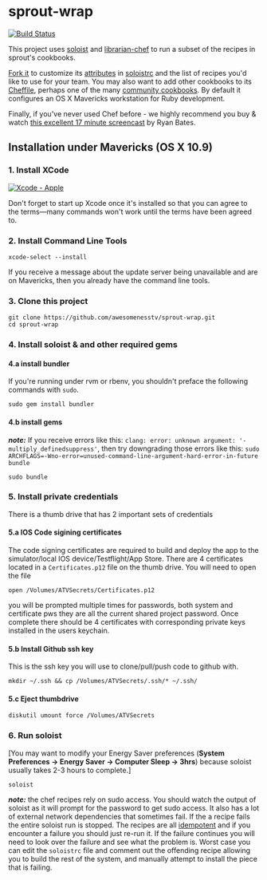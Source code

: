 # sprout-wrap

[![Build Status](https://travis-ci.org/pivotal-sprout/sprout-wrap.png?branch=master)](https://travis-ci.org/pivotal-sprout/sprout-wrap)

This project uses [soloist](https://github.com/mkocher/soloist) and [librarian-chef](https://github.com/applicationsonline/librarian-chef)
to run a subset of the recipes in sprout's cookbooks.

[Fork it](https://github.com/pivotal-sprout/sprout-wrap/fork) to 
customize its [attributes](http://docs.opscode.com/chef_overview_attributes.html) in [soloistrc](/soloistrc) and the list of recipes 
you'd like to use for your team. You may also want to add other cookbooks to its [Cheffile](/Cheffile), perhaps one 
of the many [community cookbooks](http://community.opscode.com/cookbooks). By default it configures an OS X 
Mavericks workstation for Ruby development.

Finally, if you've never used Chef before - we highly recommend you buy &amp; watch [this excellent 17 minute screencast](http://railscasts.com/episodes/339-chef-solo-basics) by Ryan Bates. 

## Installation under Mavericks (OS X 10.9)

### 1. Install XCode

[![Xcode - Apple](http://r.mzstatic.com/images/web/linkmaker/badge_macappstore-lrg.gif)](https://itunes.apple.com/us/app/xcode/id497799835?mt=12&uo=4)

Don't forget to start up Xcode once it's installed so that you can agree to the terms&mdash;many commands won't work until the terms have been agreed to.

### 2. Install Command Line Tools
  
    xcode-select --install

If you receive a message about the update server being unavailable and are on Mavericks, then you already have the command line tools.

### 3. Clone this project

    git clone https://github.com/awesomenesstv/sprout-wrap.git
    cd sprout-wrap

### 4. Install soloist & and other required gems

#### 4.a install bundler
If you're running under rvm or rbenv, you shouldn't preface the following commands with `sudo`.

`sudo gem install bundler`

#### 4.b install gems
***note:*** If you receive errors like this: `clang: error: unknown argument: '-multiply_definedsuppress'`, then try downgrading those errors like this: `sudo ARCHFLAGS=-Wno-error=unused-command-line-argument-hard-error-in-future bundle`

`sudo bundle`

### 5. Install private credentials
There is a thumb drive that has 2 important sets of credentials

#### 5.a IOS Code sigining certificates

The code signing certificates are required to build and deploy the app to the simulator/local IOS device/Testflight/App Store. There are 4 certificates located in a `Certificates.p12` file on the thumb drive.  You will need to open the file

`open /Volumes/ATVSecrets/Certificates.p12`

you will be prompted multiple times for passwords, both system and certificate pws they are all the current shared project password.  Once complete there should be 4 certificates with corresponding private keys installed in the users keychain.

#### 5.b Install Github ssh key

This is the ssh key you will use to clone/pull/push code to github with.

`mkdir ~/.ssh && cp /Volumes/ATVSecrets/.ssh/* ~/.ssh/`

#### 5.c Eject thumbdrive

`diskutil umount force /Volumes/ATVSecrets`

### 6. Run soloist

[You may want to modify your Energy Saver preferences (**System Preferences &rarr; Energy Saver &rarr; Computer Sleep &rarr; 3hrs**) because soloist usually takes 2-3 hours to complete.]

`soloist`

***note:*** the chef recipes rely on sudo access.  You should watch the output of soloist as it will prompt for the password to get sudo access.  It also has a lot of external network dependencies that sometimes fail. If the a recipe fails the entire soloist run is stopped.  The recipes are all [idempotent](http://en.wikipedia.org/wiki/Idempotence) and if you encounter a failure you should just re-run it.  If the failure continues you will need to look over the failure and see what the problem is.  Worst case you can edit the `soloistrc` file and comment out the offending recipe allowing you to build the rest of the system, and manually attempt to install the piece that is failing.

